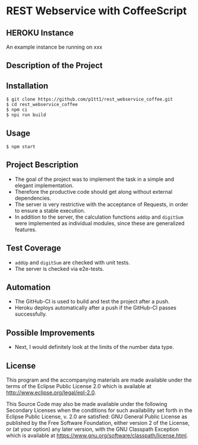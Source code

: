 # REST Webservice with CoffeeScript

## HEROKU Instance

An example instance be running on xxx

## Description of the Project

## Installation

    $ git clone https://github.com/p1tt1/rest_webservice_coffee.git
    $ cd rest_webservice_coffee
    $ npm ci
    $ npi run build

## Usage

    $ npm start

## Project Bescription

+ The goal of the project was to implement the task in a simple and elegant implementation.
+ Therefore the productive code should get along without external dependencies.
+ The server is very restrictive with the acceptance of Requests, in order to ensure a stable execution.
+ In addition to the server, the calculation functions `addUp` and `digitSum` were implemented as individual modules, since these are generalized features.

## Test Coverage

+ `addUp` and `digitSum` are checked with unit tests.
+ The server is checked via e2e-tests.

## Automation

+ The GitHub-CI is used to build and test the project after a push.
+ Heroku deploys automatically after a push if the GitHub-CI passes successfully.

## Possible Improvements

+ Next, I would definitely look at the limits of the number data type.

## License

This program and the accompanying materials are made available under the
terms of the Eclipse Public License 2.0 which is available at
http://www.eclipse.org/legal/epl-2.0.

This Source Code may also be made available under the following Secondary
Licenses when the conditions for such availability set forth in the Eclipse
Public License, v. 2.0 are satisfied: GNU General Public License as published by
the Free Software Foundation, either version 2 of the License, or (at your
option) any later version, with the GNU Classpath Exception which is available
at https://www.gnu.org/software/classpath/license.html.
